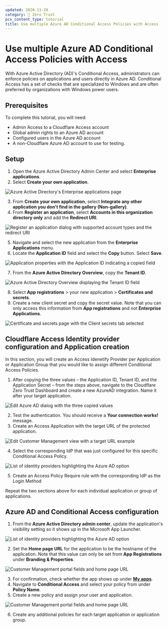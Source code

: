 ```yaml
---
updated: 2020-11-28
category: 🔐 Zero Trust
pcx_content_type: tutorial
title: Use multiple Azure AD Conditional Access Policies with Access
---
```


# Use multiple Azure AD Conditional Access Policies with Access

With Azure Active Directory (AD)'s Conditional Access, administrators can enforce policies on applications and users directly in Azure AD. Conditional Access has a set of checks that are specialized to Windows and are often preferred by organizations with Windows power users.

## Prerequisites

To complete this tutorial, you will need:

- Admin Access to a Cloudflare Access account
- Global admin rights to an Azure AD account
- Configured users in the Azure AD account
- A non-Cloudflare Azure AD account to use for testing.

## Setup

1. Open the Azure Active Directory Admin Center and select **Enterprise applications**.
2. Select **Create your own application**. 

![Azure Active Directory's Enterprise applications page](/cloudflare-one/static/zero-trust-security/azuread-access-policies/create-app.png)

3. From **Create your own application**, select **Integrate any other application you don't find in the gallery (Non-gallery)**.
4. From **Register an application**, select **Accounts in this organization directory only** and add the **Redirect URI**.

![Register an application dialog with supported account types and the redirect URI](/cloudflare-one/static/zero-trust-security/azuread-access-policies/register-app-redirects.png)

5. Navigate and select the new application from the **Enterprise Applications** menu.
6. Locate the **Application ID** field and select the **Copy** button. Select **Save**.

![Application properties with the Application ID indicating a copied field](/cloudflare-one/static/zero-trust-security/azuread-access-policies/application-id.png)

7. From the **Azure Active Directory Overview**, copy the **Tenant ID**.

![Azure Active Directory Overview displaying the Tenant ID field](/cloudflare-one/static/zero-trust-security/azuread-access-policies/tenant-id.png)

8. Select **App registrations** > your new application > **Certificates and secrets**.
9. Create a new client secret and copy the secret value. Note that you can only access this information from **App registrations** and not **Enterprise Applications**.

![Certificate and secrets page with the Client secrets tab selected](/cloudflare-one/static/zero-trust-security/azuread-access-policies/certificates-secrets.png)

## Cloudflare Access Identity provider configuration and Application creation

In this section, you will create an Access Idenetify Provider per Application or Application Group that you would like to assign different Conditional Access Policies.

1. After copying the three values – the Application ID, Tenant ID, and the Application Secret – from the steps above, navigate to the Cloudflare Zero Trust Dashboard and create a new AzureAD integration. Name it after your target application.

![Edit Azure AD dialog with the three copied values](/cloudflare-one/static/zero-trust-security/azuread-access-policies/edit-azuread-values.png)

2. Test the authentication. You should receive a **Your connection works!** message.
3. Create an Access Application with the target URL of the protected application. 

![Edit Customer Management view with a target URL example](/cloudflare-one/static/zero-trust-security/azuread-access-policies/access-app-target-url.png)

4. Select the corresponding IdP that was just configured for this specific Conditional Access Policy. 

![List of identity providers highlighting the Azure AD option](/cloudflare-one/static/zero-trust-security/azuread-access-policies/access-app-idp.png)

5. Create an Access Policy Require rule with the corresponding IdP as the Login Method

Repeat the two sections above for each individual application or group of applications. 

## Azure AD and Conditional Access configuration

1. From the **Azure Active Directory admin center**, update the application's visibility setting so it shows up in the Microsoft App Launcher.

![List of identity providers highlighting the Azure AD option](/cloudflare-one/static/zero-trust-security/azuread-access-policies/app-visibility.png)

2. Set the **Home page URL** for the application to be the hostname of the application. Note that this value can only be set from **App Registrations** under **Branding & Properties**.

![Customer Management portal fields and home page URL](/cloudflare-one/static/zero-trust-security/azuread-access-policies/homepage-url.png)

3. For confirmation, check whether the app shows up under [**My apps**](https://myapplications.microsoft.com/).
4. Navigate to **Conditional Access** and select your policy from under **Policy Name**.
5. Create a new policy and assign your user and application. 

![Customer Management portal fields and home page URL](/cloudflare-one/static/zero-trust-security/azuread-access-policies/new-policy.png)

6. Create any additional policies for each target application or application group.
